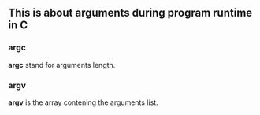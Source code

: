 ## This is about arguments during program runtime in C
### argc
<p><b>argc</b> stand for arguments length.</p>

### argv
<p><b>argv</b> is the array contening the arguments list.</p>